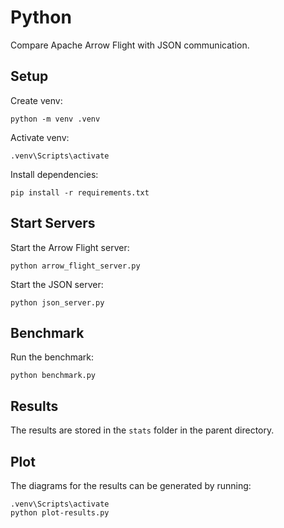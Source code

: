 # Python

Compare Apache Arrow Flight with JSON communication.

## Setup 

Create venv:
    
    python -m venv .venv

Activate venv:

    .venv\Scripts\activate

Install dependencies:

    pip install -r requirements.txt

## Start Servers

Start the Arrow Flight server:

    python arrow_flight_server.py

Start the JSON server: 
    
    python json_server.py

## Benchmark

Run the benchmark:

    python benchmark.py

## Results

The results are stored in the `stats` folder in the parent directory.

## Plot

The diagrams for the results can be generated by running:

    .venv\Scripts\activate
    python plot-results.py 